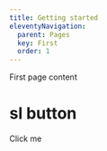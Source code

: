 ```yaml
---
title: Getting started
eleventyNavigation:
  parent: Pages
  key: First
  order: 1
---
```


First page content

# sl button

<sl-button size="small">Click me</sl-button>
